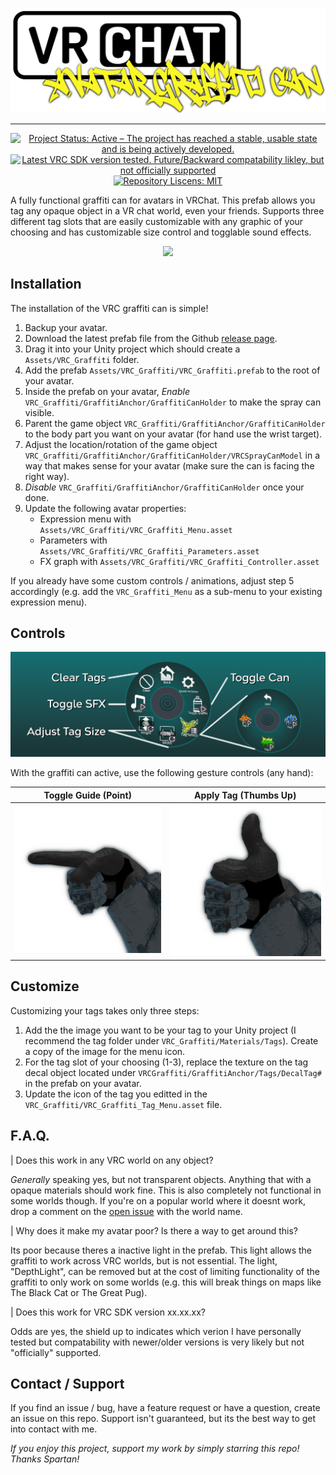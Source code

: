 <div align="center">

![](./docs/banner.png)

</div>

---

<div align="center">

[![Project Status: Active – The project has reached a stable, usable state and is being actively developed.](https://www.repostatus.org/badges/latest/active.svg)](https://www.repostatus.org/#active)
[![Latest VRC SDK version tested. Future/Backward compatability likley, but not officially supported](https://img.shields.io/badge/VRChat%20SDK-3.1.13-blue)](https://docs.vrchat.com/docs/choosing-your-sdk)
[![Repository Liscens: MIT](https://img.shields.io/github/license/AbsoluteStratos/VRC_Graffiti)](https://github.com/AbsoluteStratos/VRC_Graffiti/blob/main/LICENSE)

</div>

A fully functional graffiti can for avatars in VRChat. 
This prefab allows you tag any opaque object in a VR chat world, even your friends.
Supports three different tag slots that are easily customizable with any graphic of your choosing and has customizable size control and togglable sound effects.

<div align="center">

![](./docs/GraffitiDemo.gif)

</div>

## Installation
The installation of the VRC graffiti can is simple!

1. Backup your avatar.
2. Download the latest prefab file from the Github [release page](https://github.com/AbsoluteStratos/VRC_Graffiti/releases).
3. Drag it into your Unity project which should create a `Assets/VRC_Graffiti` folder.
4. Add the prefab `Assets/VRC_Graffiti/VRC_Graffiti.prefab` to the root of your avatar.
5. Inside the prefab on your avatar, *Enable* `VRC_Graffiti/GraffitiAnchor/GraffitiCanHolder` to make the spray can visible.
6. Parent the game object `VRC_Graffiti/GraffitiAnchor/GraffitiCanHolder` to the body part you want on your avatar (for hand use the wrist target).
7. Adjust the location/rotation of the game object `VRC_Graffiti/GraffitiAnchor/GraffitiCanHolder/VRCSprayCanModel` in a way that makes sense for your avatar (make sure the can is facing the right way).
8. *Disable* `VRC_Graffiti/GraffitiAnchor/GraffitiCanHolder` once your done.
9. Update the following avatar properties:
    * Expression menu with `Assets/VRC_Graffiti/VRC_Graffiti_Menu.asset`
    * Parameters with `Assets/VRC_Graffiti/VRC_Graffiti_Parameters.asset`
    * FX graph with `Assets/VRC_Graffiti/VRC_Graffiti_Controller.asset`

If you already have some custom controls / animations, adjust step 5 accordingly (e.g. add the `VRC_Graffiti_Menu` as a sub-menu to your existing expression menu).

## Controls
<div align="center">

![](./docs/controls_banner.png)

</div>

With the graffiti can active, use the following gesture controls (any hand):

<div align="center">

| Toggle Guide (Point)     | Apply Tag (Thumbs Up) |
| ----------- | ----------- |
| ![](./docs/gesture1.png)      | ![](./docs/gesture2.png)       |

</div>

## Customize

Customizing your tags takes only three steps:

1. Add the the image you want to be your tag to your Unity project (I recommend the tag folder under `VRC_Graffiti/Materials/Tags`). Create a copy of the image for the menu icon.
2. For the tag slot of your choosing (1-3), replace the texture on the tag decal object located under `VRCGraffiti/GraffitiAnchor/Tags/DecalTag#` in the prefab on your avatar.
3. Update the icon of the tag you editted in the `VRC_Graffiti/VRC_Graffiti_Tag_Menu.asset` file.

## F.A.Q.

| Does this work in any VRC world on any object?

*Generally* speaking yes, but not transparent objects. Anything that with a opaque materials should work fine.
This is also completely not functional in some worlds though.
If you're on a popular world where it doesnt work, drop a comment on the [open issue](https://github.com/AbsoluteStratos/VRC_Graffiti/issues/1) with the world name.

| Why does it make my avatar poor? Is there a way to get around this?

Its poor because theres a inactive light in the prefab. This light allows the graffiti to work across VRC worlds, but is not essential. 
The light, "DepthLight", can be removed but at the cost of limiting functionality of the graffiti to only work on some worlds (e.g. this will break things on maps like The Black Cat or The Great Pug).

| Does this work for VRC SDK version xx.xx.xx?

Odds are yes, the shield up to indicates which verion I have personally tested but compatability with newer/older versions is very likely but not "officially" supported.


## Contact / Support

If you find an issue / bug, have a feature request or have a question, create an issue on this repo.
Support isn't guaranteed, but its the best way to get into contact with me.

*If you enjoy this project, support my work by simply starring this repo! Thanks Spartan!*